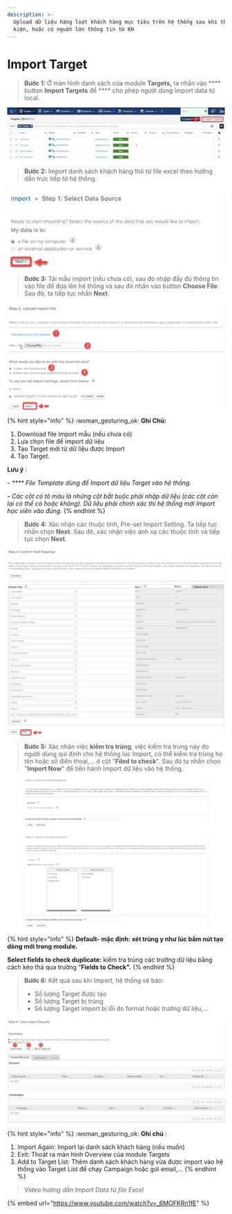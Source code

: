 ```yaml
---
description: >-
  Upload dữ liệu hàng loạt khách hàng mục tiêu trên hệ thống sau khi tham gia sự
  kiện, hoặc có nguồn lớn thông tin từ KH
---
```


# Import Target

> **Bước 1:** Ở màn hình danh sách của module **Targets,** ta nhấn vào **** button **Import Targets** để **** cho phép người dùng Import data từ local.

![](<../../../.gitbook/assets/image (113) (1) (1) (1) (1).png>)

> **Bước 2:** Import danh sách khách hàng thô từ file excel theo hướng dẫn trực tiếp từ hệ thống.

![](<../../../.gitbook/assets/image (108) (1).png>)

> **Bước 3:**&#x20;
> Tải mẫu import (nếu chưa có), sau đó nhập đầy đủ thông tin vào file để đưa lên hệ thống và sau đó nhấn vào button **Choose File**. Sau đó, ta tiếp tục nhấn **Next**.

![](<../../../.gitbook/assets/image (105) (1) (1) (1).png>)

{% hint style="info" %}
:woman\_gesturing\_ok: **Ghi Chú:**

1. Download file Import mẫu (nếu chưa có)
2. Lựa chọn file để import dữ liệu
3. Tạo Target mới từ dữ liệu được Import
4. Tạo Target.

**Lưu ý** :

\-      _**** File Template dùng để Import dữ liệu Target vào hệ thống._&#x20;

_**-**       Các cột có tô màu là những cột bắt buộc phải nhập dữ liệu (các cột còn lại có thể có hoặc không). Dữ liệu phải chính xác thì hệ thống mới Import học viên vào đúng._
{% endhint %}

> **Bước 4:** Xác nhận các thuộc tính, Pre-set Import Setting. Ta tiếp tục nhấn chọn **Next**. Sau đó, xác nhận việc ánh xạ các thuộc tính và tiếp tục chọn **Next**.

![](<../../../.gitbook/assets/image (106) (1) (1).png>)

> **Bước 5:** Xác nhận việc **kiểm tra trùng**, việc kiểm tra trùng này do người dùng qui định cho hệ thống lúc Import, có thể kiểm tra trùng họ tên hoặc số điên thoại,... ở cột "**Filed to check**". Sau đó ta nhấn chọn "**Import Now**" để tiến hành Import dữ liệu vào hệ thống.

<figure><img src="../../../.gitbook/assets/image (2) (2).png" alt=""><figcaption></figcaption></figure>

<figure><img src="../../../.gitbook/assets/image (9) (1) (5).png" alt=""><figcaption></figcaption></figure>

{% hint style="info" %}
**Default- mặc định: xét trùng y như lúc bấm nút tạo dòng mới trong module.**

**Select fields to check duplicate:** kiểm tra trùng các trường dữ liệu bằng cách kéo thả qua trường "**Fields to Check".**
{% endhint %}

> **Bước 6:** Kết quả sau khi Import, hệ thống sẽ báo:
>
> * Số lượng Target được tạo
> * Số lượng Target bị trùng&#x20;
> * Số lượng Target import bị lỗi do format hoặc trường dữ liệu,...

![](<../../../.gitbook/assets/image (116) (1) (1).png>)

{% hint style="info" %}
:woman\_gesturing\_ok: **Ghi chú** :

1. Import Again: Import lại danh sách khách hàng (nếu muốn)
2. Exit: Thoát ra màn hình Overview của module Targets
3. Add to Target List: Thêm danh sách khách hàng vừa được import vào hệ thống vào Target List để chạy Campaign hoặc gửi email,...
{% endhint %}

> _Video hướng dẫn Import Data từ file Excel_&#x20;

{% embed url="https://www.youtube.com/watch?v=_6MOFKRn1fE" %}
